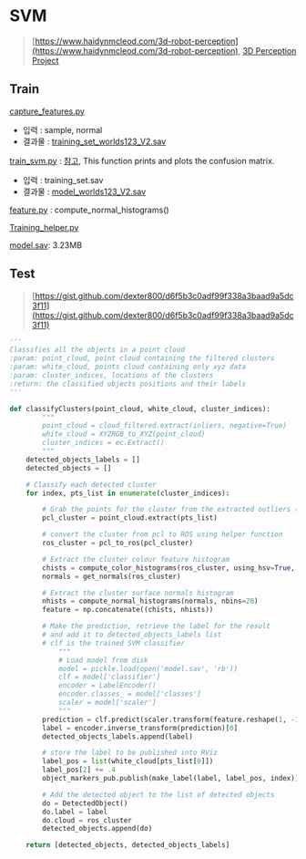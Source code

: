 # SVM

> [https://www.haidynmcleod.com/3d-robot-perception](https://www.haidynmcleod.com/3d-robot-perception), [3D Perception Project](https://hortovanyi.wordpress.com/2017/11/19/3d-perception-project/)

## Train

[capture\_features.py](https://github.com/chriswernst/Perception-Udacity-RoboticsND-Project3/blob/master/training/capture_features.py)

* 입력 : sample, normal
* 결과물 : [training\_set\_worlds123\_V2.sav](https://github.com/chriswernst/Perception-Udacity-RoboticsND-Project3/blob/master/training/training_set_worlds123_V2.sav)

[train\_svm.py](https://github.com/udacity/RoboND-Perception-Exercises/blob/master/Exercise-3/sensor_stick/scripts/train_svm.py) : [참고](https://github.com/jychstar/NanoDegreeProject/blob/master/RoboND/p3_perception/writeup_perception.md#machine-learning-train_svmpy), This function prints and plots the confusion matrix.

* 입력 : training\_set.sav
* 결과물 : [model\_worlds123\_V2.sav](https://github.com/chriswernst/Perception-Udacity-RoboticsND-Project3/blob/master/training/model_worlds123_V2.sav)

[feature.py](https://github.com/mkhuthir/RoboND-Perception-Project/blob/master/src/sensor_stick/src/sensor_stick/features.py) : compute\_normal\_histograms\(\)

[Training\_helper.py](https://github.com/udacity/RoboND-Perception-Exercises/blob/master/Exercise-3/sensor_stick/src/sensor_stick/training_helper.py)

[model.sav](https://github.com/Heych88/udacity-robond-Perception/blob/master/sensor_stick/scripts/model.sav): 3.23MB

## Test

> [https://gist.github.com/dexter800/d6f5b3c0adf99f338a3baad9a5dc3f11](https://gist.github.com/dexter800/d6f5b3c0adf99f338a3baad9a5dc3f11)

```python
'''
Classifies all the objects in a point cloud
:param: point_cloud, point cloud containing the filtered clusters
:param: white_cloud, points cloud containing only xyz data
:param: cluster_indices, locations of the clusters
:return: the classified objects positions and their labels
'''

def classifyClusters(point_cloud, white_cloud, cluster_indices):
        """
        point_cloud = cloud_filtered.extract(inliers, negative=True)
        white_cloud = XYZRGB_to_XYZ(point_cloud)
        cluster_indices = ec.Extract()
        """
    detected_objects_labels = []
    detected_objects = []

    # Classify each detected cluster
    for index, pts_list in enumerate(cluster_indices):

        # Grab the points for the cluster from the extracted outliers (cloud_objects)
        pcl_cluster = point_cloud.extract(pts_list)

        # convert the cluster from pcl to ROS using helper function
        ros_cluster = pcl_to_ros(pcl_cluster)

​        # Extract the cluster colour feature histogram
        chists = compute_color_histograms(ros_cluster, using_hsv=True, nbins=44)
        normals = get_normals(ros_cluster)

        # Extract the cluster surface normals histogram
        nhists = compute_normal_histograms(normals, nbins=20)
        feature = np.concatenate((chists, nhists))

​        # Make the prediction, retrieve the label for the result
        # and add it to detected_objects_labels list
        # clf is the trained SVM classifier
            """
            # Load model from disk
            model = pickle.load(open('model.sav', 'rb'))
            clf = model['classifier']
            encoder = LabelEncoder()
            encoder.classes_ = model['classes']
            scaler = model['scaler']
            """
        prediction = clf.predict(scaler.transform(feature.reshape(1, -1)))
        label = encoder.inverse_transform(prediction)[0]
        detected_objects_labels.append(label)

​        # store the label to be published into RViz
        label_pos = list(white_cloud[pts_list[0]])
        label_pos[2] += .4
        object_markers_pub.publish(make_label(label, label_pos, index))

​        # Add the detected object to the list of detected objects
        do = DetectedObject()
        do.label = label
        do.cloud = ros_cluster
        detected_objects.append(do)

    return [detected_objects, detected_objects_labels]
```


